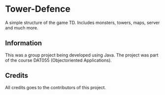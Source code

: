 # Tower-Defence

A simple structure of the game TD. Includes monsters, towers, maps, server and much more.

## Information

This was a group project being developed using Java. The project was part of the course DAT055 (Objectoriented Applications).

## Credits

All credits goes to the contributors of this project. 

